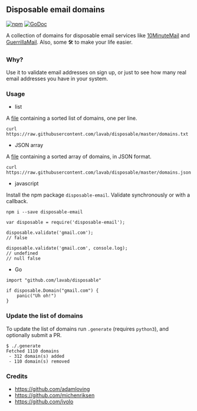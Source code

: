 ## Disposable email domains

[![npm](https://badge.fury.io/js/disposable-email.svg)](https://www.npmjs.com/package/disposable-email)
[![GoDoc](https://godoc.org/github.com/lavab/disposable?status.svg)](https://godoc.org/github.com/lavab/disposable)

A collection of domains for disposable email services like [10MinuteMail](http://10minutemail.com) and [GuerrillaMail](https://www.guerrillamail.com). Also, some 🛠 to make your life easier.

### Why?

Use it to validate email addresses on sign up, or just to see how many real email addresses you have in your system.

### Usage

* list

A [file](https://raw.githubusercontent.com/lavab/disposable/master/domains.txt)
containing a sorted list of domains, one per line.

```
curl https://raw.githubusercontent.com/lavab/disposable/master/domains.txt
```

* JSON array

A [file](https://raw.githubusercontent.com/lavab/disposable/master/domains.json)
containing a sorted array of domains, in JSON format.

```
curl https://raw.githubusercontent.com/lavab/disposable/master/domains.json
```

* javascript

Install the npm package `disposable-email`. Validate synchronously or with a callback.

```lang=shell
npm i --save disposable-email
```

```lang=javascript
var disposable = require('disposable-email');

disposable.validate('gmail.com');
// false

disposable.validate('gmail.com', console.log);
// undefined
// null false
```

* Go

```lang=go
import "github.com/lavab/disposable"

if disposable.Domain("gmail.com") {
    panic("Uh oh!")
}
```

### Update the list of domains

To update the list of domains run `.generate` (requires `python3`), and optionally submit a PR.

```lang=bash
$ ./.generate
Fetched 1110 domains
 - 312 domain(s) added
 - 110 domain(s) removed
```

### Credits

-	https://github.com/adamloving
-	https://github.com/michenriksen
-	https://github.com/ivolo
